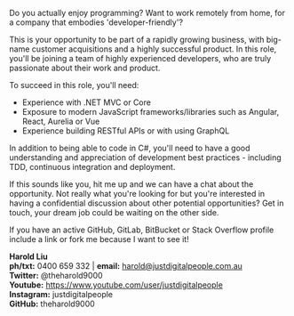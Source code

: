 Do you actually enjoy programming? Want to work remotely from home, for a company that embodies 'developer-friendly'?

This is your opportunity to be part of a rapidly growing business, with big-name customer acquisitions and a highly successful product. In this role, you'll be joining a team of highly experienced developers, who are truly passionate about their work and product. 
 
To succeed in this role, you'll need: 
* Experience with .NET MVC or Core
* Exposure to modern JavaScript frameworks/libraries such as Angular, React, Aurelia or Vue
* Experience building RESTful APIs or with using GraphQL

In addition to being able to code in C#, you'll need to have a good understanding and appreciation of development best practices - including TDD, continuous integration and deployment. 
 
If this sounds like you, hit me up and we can have a chat about the opportunity. Not really what you're looking for but you're interested in having a confidential discussion about other potential opportunities? Get in touch, your dream job could be waiting on the other side.

If you have an active GitHub, GitLab, BitBucket or Stack Overflow profile include a link or fork me because I want to see it!

**Harold Liu**</br>
**ph/txt:** 0400 659 332 | **email:** harold@justdigitalpeople.com.au</br>
**Twitter:** @theharold9000</br>
**Youtube:** https://www.youtube.com/user/justdigitalpeople</br>
**Instagram:** justdigitalpeople</br>
**GitHub:** theharold9000</br>